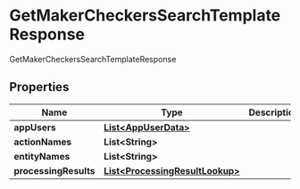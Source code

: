 

# GetMakerCheckersSearchTemplateResponse

GetMakerCheckersSearchTemplateResponse
## Properties

Name | Type | Description | Notes
------------ | ------------- | ------------- | -------------
**appUsers** | [**List&lt;AppUserData&gt;**](AppUserData.md) |  |  [optional]
**actionNames** | **List&lt;String&gt;** |  |  [optional]
**entityNames** | **List&lt;String&gt;** |  |  [optional]
**processingResults** | [**List&lt;ProcessingResultLookup&gt;**](ProcessingResultLookup.md) |  |  [optional]



